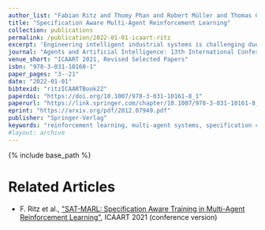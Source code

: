 ```yaml
---
author_list: "Fabian Ritz and Thomy Phan and Robert Müller and Thomas Gabor and Andreas Sedlmeier and Marc Zeller and Jan Wieghardt and Reiner Schmid and Horst Sauer and Cornel Klein and Claudia Linnhoff-Popien"
title: "Specification Aware Multi-Agent Reinforcement Learning"
collection: publications
permalink: /publication/2022-01-01-icaart-ritz
excerpt: 'Engineering intelligent industrial systems is challenging due to high complexity and uncertainty with respect to domain dynamics and multiple agents. If industrial systems act autonomously, their choices and results must be within specified bounds to satisfy these requirements. Reinforcement learning (RL) is promising to find solutions that outperform known or handcrafted heuristics. However in industrial scenarios, it also is crucial to prevent RL from inducing potentially undesired or even dangerous behavior. This paper considers specification alignment in industrial scenarios with multi-agent reinforcement learning (MARL). We propose to embed functional and non-functional requirements into the reward function, enabling the agents to learn to align with the specification. We evaluate our approach in a smart factory simulation representing an industrial lot-size-one production facility, where we train up to eight agents using DQN, VDN, and QMIX. Our results show that the proposed approach enables agents to satisfy a given set of requirements.'
journal: "Agents and Artificial Intelligence: 13th International Conference"
venue_short: "ICAART 2021, Revised Selected Papers"
isbn: "978-3-031-10160-1"
paper_pages: "3--21"
date: "2022-01-01"
bibtexid: "ritzICAARTBook22"
paperdoi: "https://doi.org/10.1007/978-3-031-10161-8_1"
paperurl: "https://link.springer.com/chapter/10.1007/978-3-031-10161-8_1"
eprint: "https://arxiv.org/pdf/2012.07949.pdf"
publisher: "Springer-Verlag"
keywords: "reinforcement learning, multi-agent systems, specification compliance, AI safety"
#layout: archive
---
```


{% include base_path %}

# Related Articles
- F. Ritz et al., ["SAT-MARL: Specification Aware Training in Multi-Agent Reinforcement Learning"](https://thomyphan.github.io/publication/2021-02-01-icaart-ritz), ICAART 2021 (conference version)

